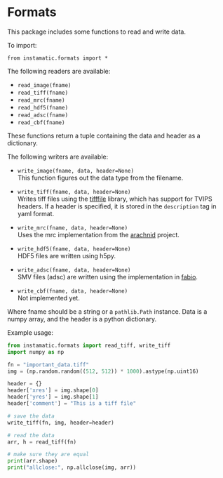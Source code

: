# Formats

This package includes some functions to read and write data.

To import:
```
from instamatic.formats import *
```

The following readers are available:

- `read_image(fname)`
- `read_tiff(fname)`
- `read_mrc(fname)`
- `read_hdf5(fname)`
- `read_adsc(fname)`
- `read_cbf(fname)`

These functions return a tuple containing the data and header as a dictionary.

The following writers are available:

- `write_image(fname, data, header=None)`  
  This function figures out the data type from the filename.

- `write_tiff(fname, data, header=None)`  
  Writes tiff files using the [tifffile](https://pypi.org/project/tifffile/) library, which has support for TVIPS headers. If a header is specified, it is stored in the `description` tag in yaml format.

- `write_mrc(fname, data, header=None)`  
  Uses the mrc implementation from the [arachnid](https://github.com/ezralanglois/arachnid) project.

- `write_hdf5(fname, data, header=None)`  
  HDF5 files are written using h5py.

- `write_adsc(fname, data, header=None)`  
  SMV files (adsc) are written using the implementation in [fabio](https://github.com/silx-kit/fabio).

- `write_cbf(fname, data, header=None)`  
  Not implemented yet.

Where fname should be a string or a `pathlib.Path` instance. Data is a numpy array, and the header is a python dictionary.

Example usage:

```python
from instamatic.formats import read_tiff, write_tiff
import numpy as np

fn = "important_data.tiff"
img = (np.random.random((512, 512)) * 1000).astype(np.uint16)

header = {}
header['xres'] = img.shape[0]
header['yres'] = img.shape[1]
header['comment'] = "This is a tiff file"

# save the data
write_tiff(fn, img, header=header)

# read the data
arr, h = read_tiff(fn)

# make sure they are equal
print(arr.shape)
print("allclose:", np.allclose(img, arr))
```

